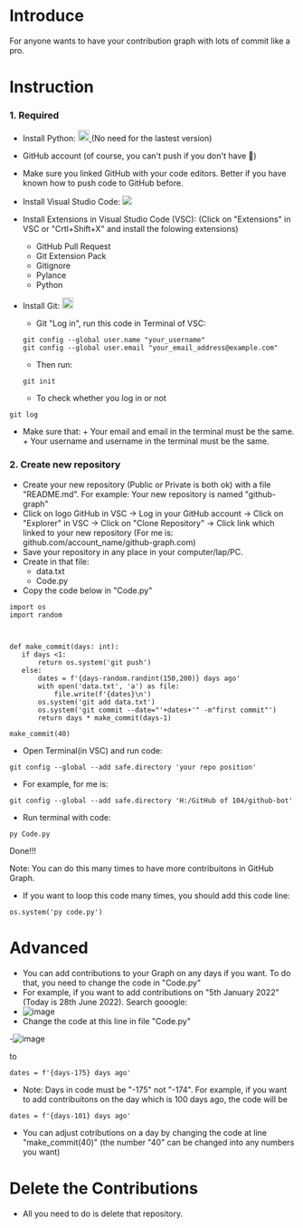 # Introduce
For anyone wants to have your contribution graph with lots of commit like a pro.
# Instruction
### 1. Required 
- Install Python: </a>
  <a href="https://www.python.org/downloads/">
    <img src="https://img.shields.io/badge/Python-3.10-blue" height="20" alt="Python"> 
  </a> (No need for the lastest version)

- GitHub account (of course, you can't push if you don't have 🙂)

- Make sure you linked GitHub with your code editors. Better if you have known how to push code to GitHub before. 

- Install Visual Studio Code:   <a href="https://code.visualstudio.com/download">
    <img src="https://img.shields.io/badge/Visual%20Studio%20Code-64bit-blue"> 
  </a> 
- Install Extensions in Visual Studio Code (VSC): (Click on "Extensions" in VSC or "Crtl+Shift+X" and install the folowing extensions)
  + GitHub Pull Request
  + Git Extension Pack
  + Gitignore
  + Pylance
  + Python
- Install Git: <a href="https://git-scm.com/downloads">
    <img src="https://img.shields.io/badge/Git-64bit-orange" height="20"> 
  </a>
  + Git "Log in", run this code in Terminal of VSC:
  ```
  git config --global user.name "your_username"
  git config --global user.email "your_email_address@example.com"
  ``` 
  - Then run:
  ```
  git init
  ``` 
  + To check whether you log in or not
```
git log
```
   - Make sure that:
    + Your email and email in the terminal must be the same. 
    + Your username and username in the terminal must be the same. 
  
 ### 2. Create new repository
 - Create your new repository (Public or Private is both ok) with a file "README.md". For example: Your new repository is named "github-graph"
 - Click on logo GitHub in VSC -> Log in your GitHub account -> Click on "Explorer" in VSC -> Click on "Clone Repository" -> Click link which linked to your new repository (For me is: github.com/account_name/github-graph.com)
 - Save your repository in any place in your computer/lap/PC.
 - Create in that file:
    + data.txt
    + Code.py
 - Copy the code below in "Code.py"
 ```
import os
import random



def make_commit(days: int):
    if days <1:
        return os.system('git push')
    else:
        dates = f'{days-random.randint(150,200)} days ago'
        with open('data.txt', 'a') as file:
            file.write(f'{dates}\n')
        os.system('git add data.txt')
        os.system('git commit --date="'+dates+'" -m"first commit"')
        return days * make_commit(days-1)

make_commit(40)
```
- Open Terminal(in VSC) and run code:
```
git config --global --add safe.directory 'your repo position'
```
  + For example, for me is:
  ```
  git config --global --add safe.directory 'H:/GitHub of 104/github-bot'
  ```

- Run terminal with code:
```
py Code.py
```
Done!!!

Note: You can do this many times to have more contribuitons in GitHub Graph.
- If you want to loop this code many times, you should add this code line:
```
os.system('py code.py')
``` 

# Advanced
- You can add contributions to your Graph on any days if you want. To do that, you need to change the code in "Code.py"
- For example, if you want to add contributions on "5th January 2022" (Today is 28th June 2022). Search gooogle:
- ![image](https://user-images.githubusercontent.com/104601534/176080258-203d8741-849a-417d-9537-edd5db6b7c33.png)
- Change the code at this line in file "Code.py"

-![image](https://user-images.githubusercontent.com/104601534/176080738-bff15cd0-6b20-4348-a761-3c060b45ed0b.png)

to 
```
dates = f'{days-175} days ago'
```
- Note: Days in code must be "-175" not "-174". For example, if you want to add contribuitons on the day which is 100 days ago, the code will be 
```
dates = f'{days-101} days ago'
```
- You can adjust cotributions on a day by changing the code at line "make_commit(40)" (the number "40" can be changed into any numbers you want)

# Delete the Contributions 
- All you need to do is delete that repository. 
